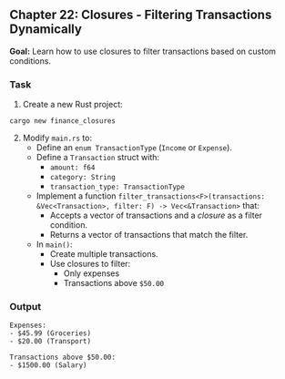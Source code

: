 ## Chapter 22: Closures - Filtering Transactions Dynamically

**Goal:** Learn how to use closures to filter transactions based on custom conditions.

### Task
1. Create a new Rust project:
```shell
cargo new finance_closures
```
2. Modify `main.rs` to:
   - Define an `enum TransactionType` (`Income` or `Expense`).
   - Define a `Transaction` struct with:
      - `amount: f64`
      - `category: String`
      - `transaction_type: TransactionType`
   - Implement a function `filter_transactions<F>(transactions: &Vec<Transaction>, filter: F) -> Vec<&Transaction>` that:
      - Accepts a vector of transactions and a *closure* as a filter condition.
      - Returns a vector of transactions that match the filter.
   - In `main()`:
      - Create multiple transactions.
      - Use closures to filter:
          - Only expenses
         - Transactions above `$50.00`

### Output
```
Expenses:
- $45.99 (Groceries)
- $20.00 (Transport)

Transactions above $50.00:
- $1500.00 (Salary)
```